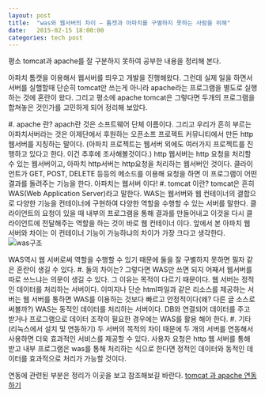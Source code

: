 ```yaml
---
layout: post
title:  "was와 웹서버의 차이 – 톰캣과 아파치를 구별하지 못하는 사람을 위해"
date:   2015-02-15 18:00:00
categories: tech post
---
```


평소 tomcat과 apache를 잘 구분하지 못하여 공부한 내용을 정리해 본다.

아파치 톰캣을 이용해서 웹서버를 띄우고 개발을 진행해왔다. 그런데 실제 일을 하면서 서버를 실핼할때 단순히 tomcat만 쓰는게 아니라 apache라는 프로그램을 별도로 실행하는 것에 혼란이 왔다. 그리고 평소에 apache tomcat은 그렇다면 두개의 프로그램을 합쳐놓은 것인가를 고민하게 되어 정리해 보았다.

#. apache 란?
apach란 것은 소프트웨어 단체 이름이다. 그리고 우리가 흔히 부르는 아파치서버라는 것은 이제단에서 후원하는 오픈소프 프로젝트 커뮤니티에서 만든 http웹서버를 지칭하는 말이다. (아파치 프로젝트는 웹서버 외에도 여러가지 프로젝트를 진행하고 있다고 한다. 이건 추후에 조사해볼것이다.)
http 웹서버는 http 요청을 처리할 수 있는 웹서버이고, 아파치 http서버는 http요청을 처리하는 웹서버인 것이다. 클라이언트가 GET, POST, DELETE 등등의 메소드를 이용해 요청을 하면 이 프로그램이 어떤 결과를 돌려주는 기능을 한다.
아파치는 웹서버 이다!
#. tomcat 이란?
tomcat은 흔히 WAS(Web Application Server)라고 말한다. WAS는 웹서버와 웹 컨테이너의 결합으로 다양한 기능을 컨테이너에 구현하여 다양한 역할을 수행할 수 있는 서버를 말한다. 클라이언트의 요청이 있을 때 내부의 프로그램을 통해 결과를 만들어내고 이것을 다시 클라이언트에 전달해주는 역할을 하는 것이 바로 웹 컨테이너 이다. 앞에서 본 아파치 웹 서버와 차이는 이 컨테이너 기능이 가능하냐의 차이가 가장 크다고 생각한다.
 ![was구조](http://cfile24.uf.tistory.com/image/156A50404F93CDE817331E)
 
WAS역시 웹 서버로써 역할을 수행할 수 있기 때문에 둘을 잘 구별하지 못하면 필자 같은 혼란이 생길 수 있다.
#. 둘의 차이는?
그렇다면 WAS만 쓰면 되지 어째서 웹서버를 따로 쓰느냐는 의문이 생길 수 있다. 그 이유는 목적이 다르기 때문이다.
웹 서버는 정적인 데이터를 처리하는 서버이다. 이미지나 단순 html파일과 같은 리소스를 제공하는 서버는 웹 서버를 통하면 WAS를 이용하는 것보다 빠르고 안정적이다(왜? 다른 글 소스로 써볼까?)
WAS는 동적인 데이터를 처리하는 서버이다. DB와 연결되어 데이터를 주고 받거나 프로그램으로 데이터 조작이 필요한 경우에는 WAS를 활용 해야 한다.
#. 기타(리눅스에서 설치 및 연동하기)
두 서버의 목적의 차이 때문에 두 개의 서버를 연동해서 사용하면 더욱 효과적인 서비스를 제공할 수 있다.
사용자 요청은 http 웹 서버를 통해 받고 내부 프로그램은 was를 통해 처리하는 식으로 한다면 정적인 데이터와 동적인 데이터를 효과적으로 처리가 가능할 것이다.

연동에 관련된 부분은 정리가 이곳을 보고 참조해보길 바란다.
[tomcat 과 apache 연동하기](http://blog.naver.com/pengooni/100010558793)
